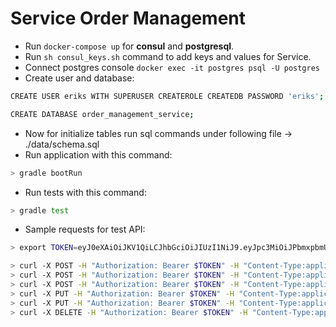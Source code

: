 # Service Order Management

- Run `docker-compose up` for **consul** and **postgresql**.
- Run `sh consul_keys.sh` command to add keys and values for Service.
- Connect postgres console `docker exec -it postgres psql -U postgres`
- Create user and database: 
```sh
CREATE USER eriks WITH SUPERUSER CREATEROLE CREATEDB PASSWORD 'eriks';

CREATE DATABASE order_management_service;
```
- Now for initialize tables run sql commands under following file -> ./data/schema.sql
- Run application with this command:
```sh
> gradle bootRun
```
- Run tests with this command:
```sh
> gradle test
```
- Sample requests for test API:

```sh
> export TOKEN=eyJ0eXAiOiJKV1QiLCJhbGciOiJIUzI1NiJ9.eyJpc3MiOiJPbmxpbmUgSldUIEJ1aWxkZXIiLCJpYXQiOjE1NTA3NzE4ODIsImV4cCI6MTU4MjMwNzg4MiwiYXVkIjoid3d3LmV4YW1wbGUuY29tIiwic3ViIjoianJvY2tldEBleGFtcGxlLmNvbSJ9.K8EDMF4-_zzu4l0_gTuEtIpb87nO6wtx_eIk7BYiiXo

> curl -X POST -H "Authorization: Bearer $TOKEN" -H "Content-Type:application/json" http://127.0.0.1:8002/v1/order-management
> curl -X POST -H "Authorization: Bearer $TOKEN" -H "Content-Type:application/json" http://127.0.0.1:8002/v1/order-management
> curl -X POST -H "Authorization: Bearer $TOKEN" -H "Content-Type:application/json" http://127.0.0.1:8002/v1/order-management
> curl -X PUT -H "Authorization: Bearer $TOKEN" -H "Content-Type:application/json" http://127.0.0.1:8002/v1/order-management -d '{"id": 1, "status": "PAYMENT_CONFIRMED"}'
> curl -X PUT -H "Authorization: Bearer $TOKEN" -H "Content-Type:application/json" http://127.0.0.1:8002/v1/order-management -d '{"id": 3, "status": "PAYMENT_REJECTED"}'
> curl -X DELETE -H "Authorization: Bearer $TOKEN" -H "Content-Type:application/json" http://127.0.0.1:8002/v1/order-management/2

```
